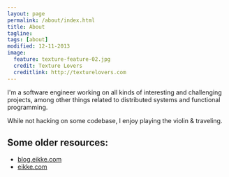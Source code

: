 ```yaml
---
layout: page
permalink: /about/index.html
title: About
tagline:
tags: [about]
modified: 12-11-2013
image:
  feature: texture-feature-02.jpg
  credit: Texture Lovers
  creditlink: http://texturelovers.com
---
```


I'm a software engineer working on all kinds of interesting and challenging
projects, among other things related to distributed systems and functional
programming.

While not hacking on some codebase, I enjoy playing the violin & traveling.

## Some older resources:

* [blog.eikke.com](http://blog.eikke.com)
* [eikke.com](http://eikke.com)
